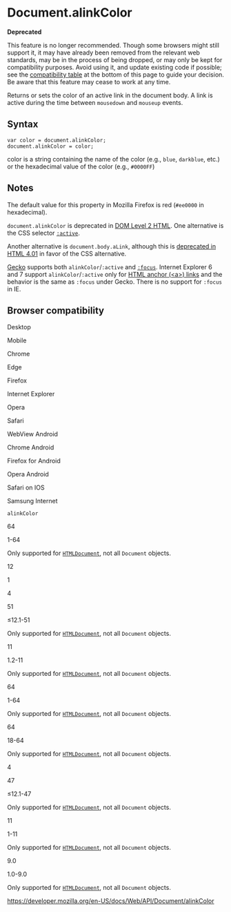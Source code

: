 # Document.alinkColor

**Deprecated**

This feature is no longer recommended. Though some browsers might still support it, it may have already been removed from the relevant web standards, may be in the process of being dropped, or may only be kept for compatibility purposes. Avoid using it, and update existing code if possible; see the [compatibility table](#browser_compatibility) at the bottom of this page to guide your decision. Be aware that this feature may cease to work at any time.

Returns or sets the color of an active link in the document body. A link is active during the time between `mousedown` and `mouseup` events.

## Syntax

    var color = document.alinkColor;
    document.alinkColor = color;

color is a string containing the name of the color (e.g., `blue`, `darkblue`, etc.) or the hexadecimal value of the color (e.g., `#0000FF`)

## Notes

The default value for this property in Mozilla Firefox is red (`#ee0000` in hexadecimal).

`document.alinkColor` is deprecated in [DOM Level 2 HTML](https://www.w3.org/TR/DOM-Level-2-HTML/html.html#ID-26809268). One alternative is the CSS selector [`:active`](https://developer.mozilla.org/en-US/docs/Web/CSS/:active).

Another alternative is `document.body.aLink`, although this is [deprecated in HTML 4.01](https://www.w3.org/TR/html401/struct/global.html#adef-alink) in favor of the CSS alternative.

[Gecko](https://developer.mozilla.org/en-US/docs/Mozilla/Gecko) supports both `alinkColor`/`:active` and [`:focus`](https://developer.mozilla.org/en-US/docs/Web/CSS/:focus). Internet Explorer 6 and 7 support `alinkColor`/`:active` only for [HTML anchor (&lt;a&gt;) links](https://developer.mozilla.org/en-US/docs/Web/HTML/Element/a) and the behavior is the same as `:focus` under Gecko. There is no support for `:focus` in IE.

## Browser compatibility

Desktop

Mobile

Chrome

Edge

Firefox

Internet Explorer

Opera

Safari

WebView Android

Chrome Android

Firefox for Android

Opera Android

Safari on IOS

Samsung Internet

`alinkColor`

64

1-64

Only supported for [`HTMLDocument`](https://developer.mozilla.org/docs/Web/API/HTMLDocument), not all `Document` objects.

12

1

4

51

≤12.1-51

Only supported for [`HTMLDocument`](https://developer.mozilla.org/docs/Web/API/HTMLDocument), not all `Document` objects.

11

1.2-11

Only supported for [`HTMLDocument`](https://developer.mozilla.org/docs/Web/API/HTMLDocument), not all `Document` objects.

64

1-64

Only supported for [`HTMLDocument`](https://developer.mozilla.org/docs/Web/API/HTMLDocument), not all `Document` objects.

64

18-64

Only supported for [`HTMLDocument`](https://developer.mozilla.org/docs/Web/API/HTMLDocument), not all `Document` objects.

4

47

≤12.1-47

Only supported for [`HTMLDocument`](https://developer.mozilla.org/docs/Web/API/HTMLDocument), not all `Document` objects.

11

1-11

Only supported for [`HTMLDocument`](https://developer.mozilla.org/docs/Web/API/HTMLDocument), not all `Document` objects.

9.0

1.0-9.0

Only supported for [`HTMLDocument`](https://developer.mozilla.org/docs/Web/API/HTMLDocument), not all `Document` objects.

<a href="https://developer.mozilla.org/en-US/docs/Web/API/Document/alinkColor" class="_attribution-link">https://developer.mozilla.org/en-US/docs/Web/API/Document/alinkColor</a>

